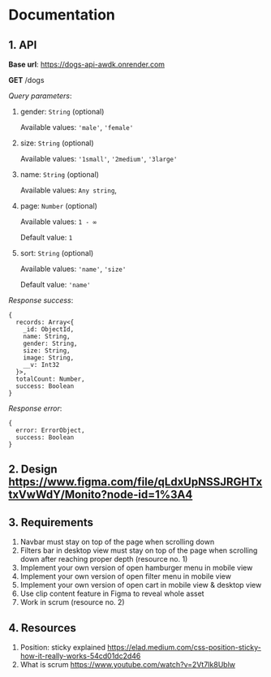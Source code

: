 # Documentation

## 1. API

**Base url**: https://dogs-api-awdk.onrender.com

**GET** /dogs

_Query parameters_:

1. gender: `String` (optional)

   Available values: `'male'`, `'female'`

2. size: `String` (optional)

   Available values: `'1small'`, `'2medium'`, `'3large'`

3. name: `String` (optional)

   Available values: `Any string`,

4. page: `Number` (optional)

   Available values: `1 - ∞`

   Default value: `1`

5. sort: `String` (optional)

   Available values: `'name'`, `'size'`

   Default value: `'name'`

_Response success_:

```
{
  records: Array<{
    _id: ObjectId,
    name: String,
    gender: String,
    size: String,
    image: String,
    __v: Int32
  }>,
  totalCount: Number,
  success: Boolean
}
```

_Response error_:

```
{
  error: ErrorObject,
  success: Boolean
}
```

## 2. Design https://www.figma.com/file/qLdxUpNSSJRGHTxtxVwWdY/Monito?node-id=1%3A4

## 3. Requirements

1. Navbar must stay on top of the page when scrolling down
2. Filters bar in desktop view must stay on top of the page when scrolling down after reaching proper depth (resource no. 1)
3. Implement your own version of open hamburger menu in mobile view
4. Implement your own version of open filter menu in mobile view
5. Implement your own version of open cart in mobile view & desktop view
6. Use clip content feature in Figma to reveal whole asset
7. Work in scrum (resource no. 2)

## 4. Resources

1. Position: sticky explained https://elad.medium.com/css-position-sticky-how-it-really-works-54cd01dc2d46
2. What is scrum https://www.youtube.com/watch?v=2Vt7Ik8Ublw
